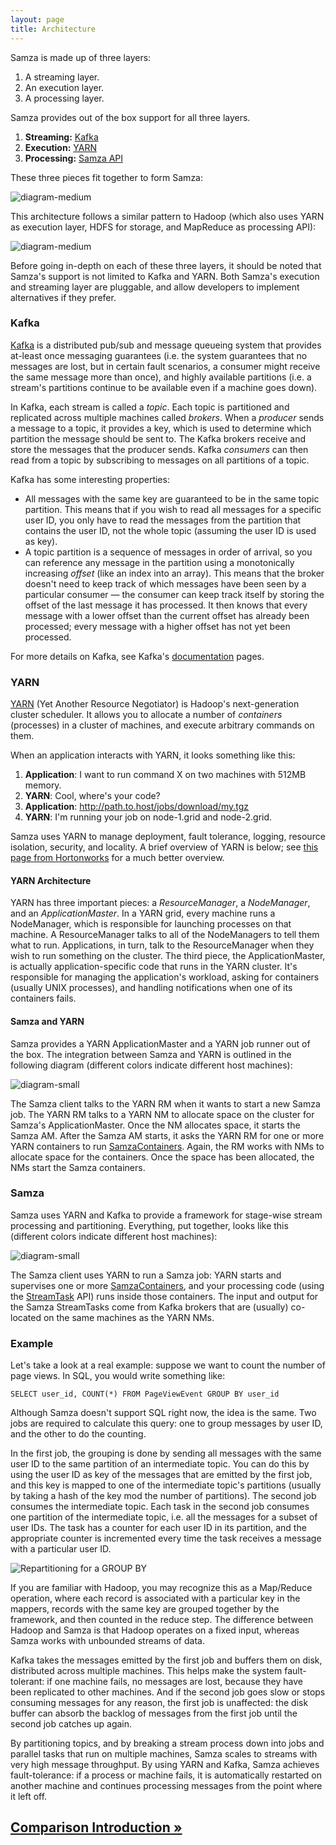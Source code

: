 ```yaml
---
layout: page
title: Architecture
---
```

<!--
   Licensed to the Apache Software Foundation (ASF) under one or more
   contributor license agreements.  See the NOTICE file distributed with
   this work for additional information regarding copyright ownership.
   The ASF licenses this file to You under the Apache License, Version 2.0
   (the "License"); you may not use this file except in compliance with
   the License.  You may obtain a copy of the License at

       http://www.apache.org/licenses/LICENSE-2.0

   Unless required by applicable law or agreed to in writing, software
   distributed under the License is distributed on an "AS IS" BASIS,
   WITHOUT WARRANTIES OR CONDITIONS OF ANY KIND, either express or implied.
   See the License for the specific language governing permissions and
   limitations under the License.
-->

Samza is made up of three layers:

1. A streaming layer.
2. An execution layer.
3. A processing layer.

Samza provides out of the box support for all three layers.

1. **Streaming:** [Kafka](http://kafka.apache.org/)
2. **Execution:** [YARN](http://hadoop.apache.org/docs/current/hadoop-yarn/hadoop-yarn-site/YARN.html)
3. **Processing:** [Samza API](../api/overview.html)

These three pieces fit together to form Samza:

![diagram-medium](/img/0.7.0/learn/documentation/introduction/samza-ecosystem.png)

This architecture follows a similar pattern to Hadoop (which also uses YARN as execution layer, HDFS for storage, and MapReduce as processing API):

![diagram-medium](/img/0.7.0/learn/documentation/introduction/samza-hadoop.png)

Before going in-depth on each of these three layers, it should be noted that Samza's support is not limited to Kafka and YARN. Both Samza's execution and streaming layer are pluggable, and allow developers to implement alternatives if they prefer.

### Kafka

[Kafka](http://kafka.apache.org/) is a distributed pub/sub and message queueing system that provides at-least once messaging guarantees (i.e. the system guarantees that no messages are lost, but in certain fault scenarios, a consumer might receive the same message more than once), and highly available partitions (i.e. a stream's partitions continue to be available even if a machine goes down).

In Kafka, each stream is called a *topic*. Each topic is partitioned and replicated across multiple machines called *brokers*. When a *producer* sends a message to a topic, it provides a key, which is used to determine which partition the message should be sent to. The Kafka brokers receive and store the messages that the producer sends. Kafka *consumers* can then read from a topic by subscribing to messages on all partitions of a topic.

Kafka has some interesting properties: 

* All messages with the same key are guaranteed to be in the same topic partition. This means that if you wish to read all messages for a specific user ID, you only have to read the messages from the partition that contains the user ID, not the whole topic (assuming the user ID is used as key).
* A topic partition is a sequence of messages in order of arrival, so you can reference any message in the partition using a monotonically increasing *offset* (like an index into an array). This means that the broker doesn't need to keep track of which messages have been seen by a particular consumer &mdash; the consumer can keep track itself by storing the offset of the last message it has processed. It then knows that every message with a lower offset than the current offset has already been processed; every message with a higher offset has not yet been processed.

For more details on Kafka, see Kafka's [documentation](http://kafka.apache.org/documentation.html) pages.

### YARN

[YARN](http://hadoop.apache.org/docs/current/hadoop-yarn/hadoop-yarn-site/YARN.html) (Yet Another Resource Negotiator) is Hadoop's next-generation cluster scheduler. It allows you to allocate a number of *containers* (processes) in a cluster of machines, and execute arbitrary commands on them.

When an application interacts with YARN, it looks something like this:

1. **Application**: I want to run command X on two machines with 512MB memory.
2. **YARN**: Cool, where's your code?
3. **Application**: http://path.to.host/jobs/download/my.tgz
4. **YARN**: I'm running your job on node-1.grid and node-2.grid.

Samza uses YARN to manage deployment, fault tolerance, logging, resource isolation, security, and locality. A brief overview of YARN is below; see [this page from Hortonworks](http://hortonworks.com/blog/apache-hadoop-yarn-background-and-an-overview/) for a much better overview.

#### YARN Architecture

YARN has three important pieces: a *ResourceManager*, a *NodeManager*, and an *ApplicationMaster*. In a YARN grid, every machine runs a NodeManager, which is responsible for launching processes on that machine. A ResourceManager talks to all of the NodeManagers to tell them what to run. Applications, in turn, talk to the ResourceManager when they wish to run something on the cluster. The third piece, the ApplicationMaster, is actually application-specific code that runs in the YARN cluster. It's responsible for managing the application's workload, asking for containers (usually UNIX processes), and handling notifications when one of its containers fails.

#### Samza and YARN

Samza provides a YARN ApplicationMaster and a YARN job runner out of the box. The integration between Samza and YARN is outlined in the following diagram (different colors indicate different host machines):

![diagram-small](/img/0.7.0/learn/documentation/introduction/samza-yarn-integration.png)

The Samza client talks to the YARN RM when it wants to start a new Samza job. The YARN RM talks to a YARN NM to allocate space on the cluster for Samza's ApplicationMaster. Once the NM allocates space, it starts the Samza AM. After the Samza AM starts, it asks the YARN RM for one or more YARN containers to run [SamzaContainers](../container/samza-container.html). Again, the RM works with NMs to allocate space for the containers. Once the space has been allocated, the NMs start the Samza containers.

### Samza

Samza uses YARN and Kafka to provide a framework for stage-wise stream processing and partitioning. Everything, put together, looks like this (different colors indicate different host machines):

![diagram-small](/img/0.7.0/learn/documentation/introduction/samza-yarn-kafka-integration.png)

The Samza client uses YARN to run a Samza job: YARN starts and supervises one or more [SamzaContainers](../container/samza-container.html), and your processing code (using the [StreamTask](../api/overview.html) API) runs inside those containers. The input and output for the Samza StreamTasks come from Kafka brokers that are (usually) co-located on the same machines as the YARN NMs.

### Example

Let's take a look at a real example: suppose we want to count the number of page views. In SQL, you would write something like:

    SELECT user_id, COUNT(*) FROM PageViewEvent GROUP BY user_id

Although Samza doesn't support SQL right now, the idea is the same. Two jobs are required to calculate this query: one to group messages by user ID, and the other to do the counting.

In the first job, the grouping is done by sending all messages with the same user ID to the same partition of an intermediate topic. You can do this by using the user ID as key of the messages that are emitted by the first job, and this key is mapped to one of the intermediate topic's partitions (usually by taking a hash of the key mod the number of partitions). The second job consumes the intermediate topic. Each task in the second job consumes one partition of the intermediate topic, i.e. all the messages for a subset of user IDs. The task has a counter for each user ID in its partition, and the appropriate counter is incremented every time the task receives a message with a particular user ID.

<img src="/img/0.7.0/learn/documentation/introduction/group-by-example.png" alt="Repartitioning for a GROUP BY" class="diagram-large">

If you are familiar with Hadoop, you may recognize this as a Map/Reduce operation, where each record is associated with a particular key in the mappers, records with the same key are grouped together by the framework, and then counted in the reduce step. The difference between Hadoop and Samza is that Hadoop operates on a fixed input, whereas Samza works with unbounded streams of data.

Kafka takes the messages emitted by the first job and buffers them on disk, distributed across multiple machines. This helps make the system fault-tolerant: if one machine fails, no messages are lost, because they have been replicated to other machines. And if the second job goes slow or stops consuming messages for any reason, the first job is unaffected: the disk buffer can absorb the backlog of messages from the first job until the second job catches up again.

By partitioning topics, and by breaking a stream process down into jobs and parallel tasks that run on multiple machines, Samza scales to streams with very high message throughput. By using YARN and Kafka, Samza achieves fault-tolerance: if a process or machine fails, it is automatically restarted on another machine and continues processing messages from the point where it left off.

## [Comparison Introduction &raquo;](../comparisons/introduction.html)
